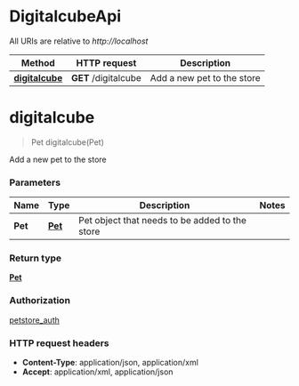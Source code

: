 # DigitalcubeApi

All URIs are relative to *http://localhost*

Method | HTTP request | Description
------------- | ------------- | -------------
[**digitalcube**](DigitalcubeApi.md#digitalcube) | **GET** /digitalcube | Add a new pet to the store


<a name="digitalcube"></a>
# **digitalcube**
> Pet digitalcube(Pet)

Add a new pet to the store

### Parameters

Name | Type | Description  | Notes
------------- | ------------- | ------------- | -------------
 **Pet** | [**Pet**](../Models/Pet.md)| Pet object that needs to be added to the store |

### Return type

[**Pet**](../Models/Pet.md)

### Authorization

[petstore_auth](../README.md#petstore_auth)

### HTTP request headers

- **Content-Type**: application/json, application/xml
- **Accept**: application/xml, application/json

